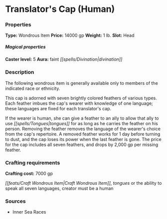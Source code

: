 ﻿---
Title: "Translator's Cap (Human)"
Type: "Wondrous Item"
Price: "14000 gp"
Weight: "1 lb."
Slot: "Head"
Caster level: "5"
Aura: "faint divination"
Description: |
  "The following wondrous item is generally available only to members of the indicated race or ethnicity.
  This cap is adorned with seven brightly colored feathers of various types. Each feather imbues the cap's wearer with knowledge of one language; these languages are fixed for each _translator's cap_.
  If the wearer is human, she can give a feather to an ally to allow that ally to use _tongues_ for as long as he carries the feather on his person. Removing the feather removes the language of the wearer's choice from the cap's repertoire. A removed feather works for 1 day before turning to dust, and the cap loses its power when the last feather is gone. The price for the cap includes all seven feathers, and drops by 2,000 gp per missing feather."
Crafting cost: "7000 gp"
Sources: "['Inner Sea Races']"
---

# Translator's Cap (Human)

### Properties

**Type:** Wondrous Item **Price:** 14000 gp **Weight:** 1 lb. **Slot:** Head

##### Magical properties

**Caster level:** 5 **Aura:** faint _[[spells/Divination|divination]]_

### Description

The following wondrous item is generally available only to members of the indicated race or ethnicity.

This cap is adorned with seven brightly colored feathers of various types. Each feather imbues the cap's wearer with knowledge of one language; these languages are fixed for each translator's cap.

If the wearer is human, she can give a feather to an ally to allow that ally to use _[[spells/Tongues|tongues]]_ for as long as he carries the feather on his person. Removing the feather removes the language of the wearer's choice from the cap's repertoire. A removed feather works for 1 day before turning to dust, and the cap loses its power when the last feather is gone. The price for the cap includes all seven feathers, and drops by 2,000 gp per missing feather.

### Crafting requirements

**Crafting cost:** 7000 gp

_[[feats/Craft Wondrous Item|Craft Wondrous Item]]_, _tongues_ or the ability to speak all seven languages, creator must be a human

### Sources

* Inner Sea Races